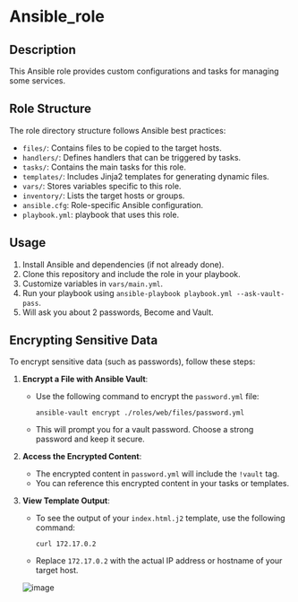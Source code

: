 # Ansible_role

## Description
This Ansible role provides custom configurations and tasks for managing some services.

## Role Structure
The role directory structure follows Ansible best practices:

- `files/`: Contains files to be copied to the target hosts.
- `handlers/`: Defines handlers that can be triggered by tasks.
- `tasks/`: Contains the main tasks for this role.
- `templates/`: Includes Jinja2 templates for generating dynamic files.
- `vars/`: Stores variables specific to this role.
- `inventory/`: Lists the target hosts or groups.
- `ansible.cfg`: Role-specific Ansible configuration.
- `playbook.yml`: playbook that uses this role.

## Usage
1. Install Ansible and dependencies (if not already done).
2. Clone this repository and include the role in your playbook.
3. Customize variables in `vars/main.yml`.
4. Run your playbook using `ansible-playbook playbook.yml --ask-vault-pass`.
5. Will ask you about 2 passwords, Become and Vault.

## Encrypting Sensitive Data
To encrypt sensitive data (such as passwords), follow these steps:

1. **Encrypt a File with Ansible Vault**:
   - Use the following command to encrypt the `password.yml` file:
     ```
     ansible-vault encrypt ./roles/web/files/password.yml
     ```
   - This will prompt you for a vault password. Choose a strong password and keep it secure.

2. **Access the Encrypted Content**:
   - The encrypted content in `password.yml` will include the `!vault` tag.
   - You can reference this encrypted content in your tasks or templates.

3. **View Template Output**:
   - To see the output of your `index.html.j2` template, use the following command:
     ```
     curl 172.17.0.2
     ```
   - Replace `172.17.0.2` with the actual IP address or hostname of your target host.
  
   ![image](https://github.com/NadaHussam/Ansible_role/assets/165591480/310a72f2-0b3f-41e0-956e-584aafa1570b)

